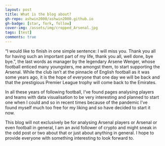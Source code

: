 ```yaml
---
layout: post
title: What is the blog about?
gh-repo: ashwin2000/ashwin2000.github.io
gh-badge: [star, fork, follow]
cover-img: /assets/img/cropped_Arsenal.jpg
tags: [test]
comments: true
---
```


“I would like to finish in one simple sentence: I will miss you. Thank you all for having such an important part of my life, thank you all, well done, bye bye.”, the last words as manager by the legendary Arsene Wenger, whose football enticed many youngsters, me amongst them, to start supporting the Arsenal. While the club isn’t at the pinnacle of English football as it was some years ago, it is the hope of everyone that one day we will be back and that the prestigious Premier League trophy will come back to the Emirates.

In all these years of following football, I’ve found pages analysing players and teams with data visualisation to be very interesting and planned to start one when I could and so in recent times because of the pandemic I’ve found myself much too free for my liking and so have decided to start it now.

This blog will not exclusively be for analysing Arsenal players or Arsenal or even football in general, I am an avid follower of crypto and might sneak in the odd post or two about that or just about anything in general. I hope to provide everyone with something interesting to look forward to.
